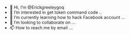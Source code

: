 - 👋 Hi, I’m @Erickgreeleygoq
- 👀 I’m interested in get token command code ..
- 🌱 I’m currently learning how to hack Facebook account ...
- 💞️ I’m looking to collaborate on ...
- 📫 How to reach me by email ...

<!---
Erickgreeleygoq/Erickgreeleygoq is a ✨ special ✨ repository because its `README.md` (this file) appears on your GitHub profile.
You can click the Preview link to take a look at your changes.
--->
